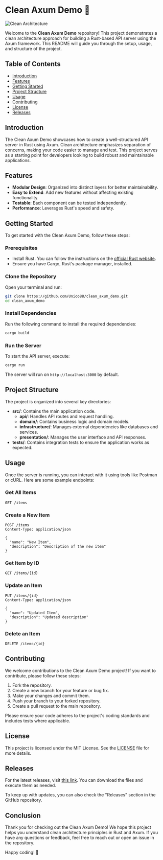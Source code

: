 # Clean Axum Demo 🚀

![Clean Architecture](https://img.shields.io/badge/Clean%20Architecture-Rust%20Axum-blue)

Welcome to the **Clean Axum Demo** repository! This project demonstrates a clean architecture approach for building a Rust-based API server using the Axum framework. This README will guide you through the setup, usage, and structure of the project. 

## Table of Contents

- [Introduction](#introduction)
- [Features](#features)
- [Getting Started](#getting-started)
- [Project Structure](#project-structure)
- [Usage](#usage)
- [Contributing](#contributing)
- [License](#license)
- [Releases](#releases)

## Introduction

The Clean Axum Demo showcases how to create a well-structured API server in Rust using Axum. Clean architecture emphasizes separation of concerns, making your code easier to manage and test. This project serves as a starting point for developers looking to build robust and maintainable applications.

## Features

- **Modular Design**: Organized into distinct layers for better maintainability.
- **Easy to Extend**: Add new features without affecting existing functionality.
- **Testable**: Each component can be tested independently.
- **Performance**: Leverages Rust's speed and safety.

## Getting Started

To get started with the Clean Axum Demo, follow these steps:

### Prerequisites

- Install Rust. You can follow the instructions on the [official Rust website](https://www.rust-lang.org/tools/install).
- Ensure you have Cargo, Rust's package manager, installed.

### Clone the Repository

Open your terminal and run:

```bash
git clone https://github.com/Unico88/clean_axum_demo.git
cd clean_axum_demo
```

### Install Dependencies

Run the following command to install the required dependencies:

```bash
cargo build
```

### Run the Server

To start the API server, execute:

```bash
cargo run
```

The server will run on `http://localhost:3000` by default.

## Project Structure

The project is organized into several key directories:

- **src/**: Contains the main application code.
  - **api/**: Handles API routes and request handling.
  - **domain/**: Contains business logic and domain models.
  - **infrastructure/**: Manages external dependencies like databases and services.
  - **presentation/**: Manages the user interface and API responses.
- **tests/**: Contains integration tests to ensure the application works as expected.

## Usage

Once the server is running, you can interact with it using tools like Postman or cURL. Here are some example endpoints:

### Get All Items

```http
GET /items
```

### Create a New Item

```http
POST /items
Content-Type: application/json

{
  "name": "New Item",
  "description": "Description of the new item"
}
```

### Get Item by ID

```http
GET /items/{id}
```

### Update an Item

```http
PUT /items/{id}
Content-Type: application/json

{
  "name": "Updated Item",
  "description": "Updated description"
}
```

### Delete an Item

```http
DELETE /items/{id}
```

## Contributing

We welcome contributions to the Clean Axum Demo project! If you want to contribute, please follow these steps:

1. Fork the repository.
2. Create a new branch for your feature or bug fix.
3. Make your changes and commit them.
4. Push your branch to your forked repository.
5. Create a pull request to the main repository.

Please ensure your code adheres to the project's coding standards and includes tests where applicable.

## License

This project is licensed under the MIT License. See the [LICENSE](LICENSE) file for more details.

## Releases

For the latest releases, visit [this link](https://github.com/Unico88/clean_axum_demo/releases). You can download the files and execute them as needed.

To keep up with updates, you can also check the "Releases" section in the GitHub repository.

## Conclusion

Thank you for checking out the Clean Axum Demo! We hope this project helps you understand clean architecture principles in Rust and Axum. If you have any questions or feedback, feel free to reach out or open an issue in the repository.

Happy coding! 🎉
